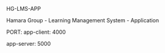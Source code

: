 HG-LMS-APP

Hamara Group - Learning Management System - Application

PORT:
app-client: 4000

app-server: 5000

